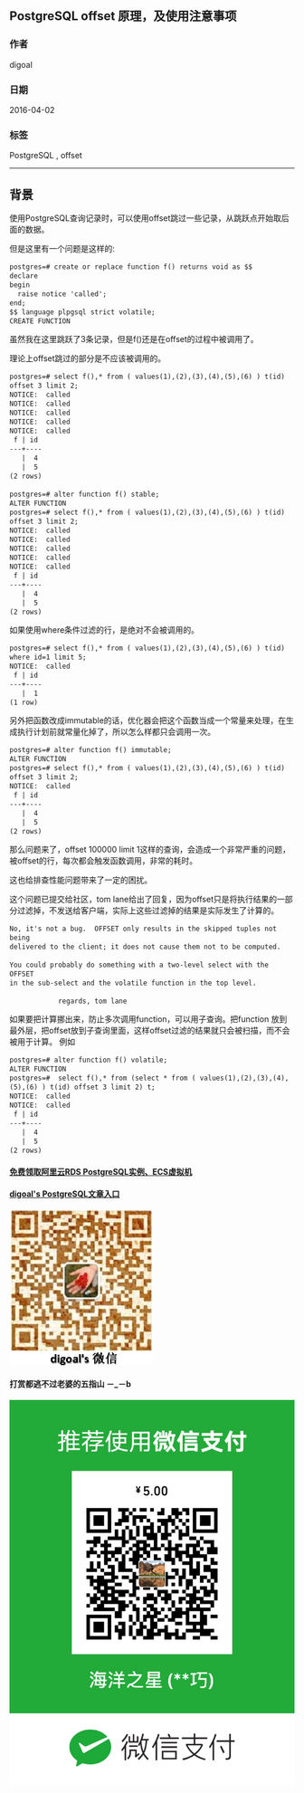 ## PostgreSQL offset 原理，及使用注意事项  
                                                                 
### 作者                                                                 
digoal                                                                 
                                                                 
### 日期                                                                 
2016-04-02                                                               
                                                                 
### 标签                                                                 
PostgreSQL , offset   
                                                                 
----                                                                 
                                                                 
## 背景           
使用PostgreSQL查询记录时，可以使用offset跳过一些记录，从跳跃点开始取后面的数据。  
  
但是这里有一个问题是这样的:  
  
```  
postgres=# create or replace function f() returns void as $$  
declare  
begin  
  raise notice 'called';  
end;  
$$ language plpgsql strict volatile;  
CREATE FUNCTION  
```  
  
虽然我在这里跳跃了3条记录，但是f()还是在offset的过程中被调用了。  
  
理论上offset跳过的部分是不应该被调用的。  
  
```  
postgres=# select f(),* from ( values(1),(2),(3),(4),(5),(6) ) t(id) offset 3 limit 2;  
NOTICE:  called  
NOTICE:  called  
NOTICE:  called  
NOTICE:  called  
NOTICE:  called  
 f | id   
---+----  
   |  4  
   |  5  
(2 rows)  
  
postgres=# alter function f() stable;  
ALTER FUNCTION  
postgres=# select f(),* from ( values(1),(2),(3),(4),(5),(6) ) t(id) offset 3 limit 2;  
NOTICE:  called  
NOTICE:  called  
NOTICE:  called  
NOTICE:  called  
NOTICE:  called  
 f | id   
---+----  
   |  4  
   |  5  
(2 rows)  
```  
  
如果使用where条件过滤的行，是绝对不会被调用的。  
  
```  
postgres=# select f(),* from ( values(1),(2),(3),(4),(5),(6) ) t(id) where id=1 limit 5;  
NOTICE:  called  
 f | id   
---+----  
   |  1  
(1 row)  
```  
  
另外把函数改成immutable的话，优化器会把这个函数当成一个常量来处理，在生成执行计划前就常量化掉了，所以怎么样都只会调用一次。  
  
```  
postgres=# alter function f() immutable;  
ALTER FUNCTION  
postgres=# select f(),* from ( values(1),(2),(3),(4),(5),(6) ) t(id) offset 3 limit 2;  
NOTICE:  called  
 f | id   
---+----  
   |  4  
   |  5  
(2 rows)  
```  
  
那么问题来了，offset 100000 limit 1这样的查询，会造成一个非常严重的问题，被offset的行，每次都会触发函数调用，非常的耗时。  
  
这也给排查性能问题带来了一定的困扰。  
  
这个问题已提交给社区，tom lane给出了回复，因为offset只是将执行结果的一部分过滤掉，不发送给客户端，实际上这些过滤掉的结果是实际发生了计算的。  
  
```  
No, it's not a bug.  OFFSET only results in the skipped tuples not being  
delivered to the client; it does not cause them not to be computed.  
  
You could probably do something with a two-level select with the OFFSET  
in the sub-select and the volatile function in the top level.  
  
            regards, tom lane    
```  
  
如果要把计算挪出来，防止多次调用function，可以用子查询。把function 放到最外层，把offset放到子查询里面，这样offset过滤的结果就只会被扫描，而不会被用于计算。 例如  
  
```  
postgres=# alter function f() volatile;  
ALTER FUNCTION  
postgres=#  select f(),* from (select * from ( values(1),(2),(3),(4),(5),(6) ) t(id) offset 3 limit 2) t;  
NOTICE:  called  
NOTICE:  called  
 f | id   
---+----  
   |  4  
   |  5  
(2 rows)  
```  
    
  
  
  
  
  
  
  
  
  
  
  
  
  
#### [免费领取阿里云RDS PostgreSQL实例、ECS虚拟机](https://free.aliyun.com/ "57258f76c37864c6e6d23383d05714ea")
  
  
#### [digoal's PostgreSQL文章入口](https://github.com/digoal/blog/blob/master/README.md "22709685feb7cab07d30f30387f0a9ae")
  
  
![digoal's weixin](../pic/digoal_weixin.jpg "f7ad92eeba24523fd47a6e1a0e691b59")
  
  
  
  
  
  
#### 打赏都逃不过老婆的五指山 －_－b  
![wife's weixin ds](../pic/wife_weixin_ds.jpg "acd5cce1a143ef1d6931b1956457bc9f")
  
